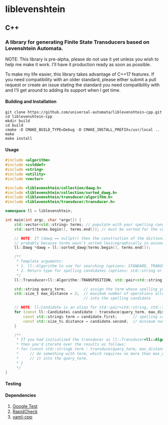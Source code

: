 # liblevenshtein

## C++

### A library for generating Finite State Transducers based on Levenshtein Automata.

NOTE: This library is pre-alpha, please do not use it yet unless you wish to
help me make it work. I'll have it production ready as soon as possible.

To make my life easier, this library takes advantage of C++17 features. If you
need compatibility with an older standard, please either submit a pull request
or create an issue stating the standard you need compatibility with and I'll get
around to adding its support when I get time.

#### Building and Installation

```shell
git clone https://github.com/universal-automata/liblevenshtein-cpp.git
cd liblevenshtein-cpp
mkdir build
cd build
cmake -D CMAKE_BUILD_TYPE=Debug -D CMAKE_INSTALL_PREFIX=/usr/local ..
make
make install
```

#### Usage

```c++
#include <algorithm>
#include <cstddef>
#include <string>
#include <utility>
#include <vector>

#include <liblevenshtein/collection/dawg.h>
#include <liblevenshtein/collection/sorted_dawg.h>
#include <liblevenshtein/transducer/algorithm.h>
#include <liblevenshtein/transducer/transducer.h>

namespace ll = liblevenshtein;

int main(int argc, char *argv[]) {
    std::vector<std::string> terms; // populate with your spelling candidates
    std::sort(terms.begin(), terms.end()); // must be sorted for the current algorithm

    // NOTE: If (dawg == nullptr) then the construction of the dictionary failed,
    // probably because terms wasn't sorted lexicographically in ascending order.
    ll::Dawg *dawg = ll::sorted_dawg(terms.begin(), terms.end());

    /**
     * Template arguments:
     * 1. ll::Algorithm to use for searching (options: STANDARD, TRANSPOSITION, or MERGE_AND_SPLIT)
     * 2. Return type for spelling candidates (options: std::string or std::pair<std::string, std::size_t>)
     */
    ll::Transducer<ll::Algorithm::TRANSPOSITION, std::pair<std::string, std::size_t>> transduce(dawg->root());

    std::string query_term;        // assign the term whose spelling you wish to correct
    std::size_t max_distance = 2;  // maximum number of operations allowed to transform query_term
                                   // into the spelling candidate

    // NOTE: ll:Candidate is an alias for std::pair<std::string, std::size_t>
    for (const ll::Candidate& candidate : transduce(query_term, max_distance)) {
        const std::string& term = candidate.first;       // spelling candidate for query_term
        const std::size_t& distance = candidate.second;  // minimum number of operations required to transform query_term into term
    }

    /**
     * If you had initialized the transducer as ll::Transducer<ll::Algorithm::TRANSPOSITION, std::string>
     * then you'd iterate over the results as follows:
     * for (const std::string& term : transduce(query_term, max_distance)) {
     *     // do something with term, which requires no more than max_distance operations to transform
     *     // it into the query_term.
     * }
     */
}
```

#### Testing

#### Dependencies
1. [Google Test](https://github.com/google/googletest)
2. [RapidCheck](https://github.com/emil-e/rapidcheck)
3. [yaml-cpp](https://github.com/jbeder/yaml-cpp)
